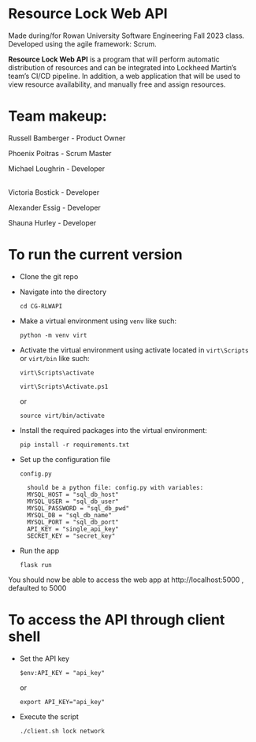 

# Resource Lock Web API
Made during/for Rowan University Software Engineering Fall 2023 class. Developed using the agile framework: Scrum.

**Resource Lock Web API** is a program that will perform automatic distribution of resources and can be integrated into Lockheed Martin’s team’s CI/CD pipeline. In addition, a web application that will be used to view resource availability, and manually free and assign resources.

# Team makeup:


Russell Bamberger - Product Owner 

Phoenix Poitras - Scrum Master

Michael Loughrin - Developer
**<br/>**
**<br/>**


Victoria Bostick - Developer

Alexander Essig - Developer

Shauna Hurley - Developer

# To run the current version
- Clone the git repo
- Navigate into the directory

	`cd CG-RLWAPI`
    
- Make a virtual environment using `venv` like such:

	`python -m venv virt`

- Activate the virtual environment using activate located in `virt\Scripts` or `virt/bin` like such:

	`virt\Scripts\activate`

	`virt\Scripts\Activate.ps1`
    
    or

	`source virt/bin/activate`

- Install the required packages into the virtual environment:

	`pip install -r requirements.txt`
    
- Set up the configuration file

   `config.py`
   
        should be a python file: config.py with variables:
        MYSQL_HOST = "sql_db_host"
        MYSQL_USER = "sql_db_user"
        MYSQL_PASSWORD = "sql_db_pwd"
        MYSQL_DB = "sql_db_name"
        MYSQL_PORT = "sql_db_port"
        API_KEY = "single_api_key"
        SECRET_KEY = "secret_key"   

- Run the app

	`flask run`

You should now be able to access the web app at http://localhost:5000 , defaulted to 5000

# To access the API through client shell

- Set the API key

	`$env:API_KEY = "api_key"`

    or

	`export API_KEY="api_key"`

- Execute the script
	
	`./client.sh lock network`
